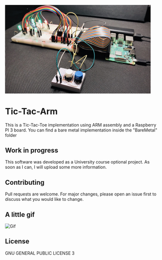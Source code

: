 
<img src="https://github.com/evercloud/TicTacArm/blob/main/picture1.jpeg" width="480">

# Tic-Tac-Arm

This is a Tic-Tac-Toe implementation using ARM assembly and a Raspberry PI 3 board. You can find a bare metal implementation inside the "BareMetal" folder

## Work in progress

This software was developed as a University course optional project. As soon as I can, I will upload some more information.

## Contributing
Pull requests are welcome. For major changes, please open an issue first to discuss what you would like to change.

## A little gif
![Gif](https://github.com/evercloud/TicTacArm/blob/main/gif%20example.gif)

## License
GNU GENERAL PUBLIC LICENSE 3
